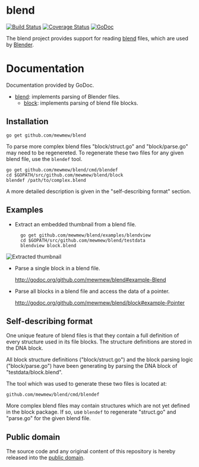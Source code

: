 # blend

[![Build Status](https://travis-ci.org/mewmew/blend.svg?branch=master)](https://travis-ci.org/mewmew/blend)
[![Coverage Status](https://img.shields.io/coveralls/mewmew/blend.svg)](https://coveralls.io/r/mewmew/blend?branch=master)
[![GoDoc](https://godoc.org/github.com/mewmew/blend?status.svg)](https://godoc.org/github.com/mewmew/blend)

The blend project provides support for reading [blend][1] files, which are used by [Blender](http://www.blender.org/).

[1]: http://www.blender.org/development/architecture/blender-file-format/

# Documentation

Documentation provided by GoDoc.

- [blend]: implements parsing of Blender files.
    - [block][blend/block]: implements parsing of blend file blocks.

[blend]: http://godoc.org/github.com/mewmew/blend
[blend/block]: http://godoc.org/github.com/mewmew/blend/block

## Installation

    go get github.com/mewmew/blend

To parse more complex blend files "block/struct.go" and "block/parse.go" may need to be regenereted. To regenerate these two files for any given blend file, use the `blendef` tool.

    go get github.com/mewmew/blend/cmd/blendef
    cd $GOPATH/src/github.com/mewmew/blend/block
    blendef /path/to/complex.blend

A more detailed description is given in the "self-describing format" section.

## Examples

* Extract an embedded thumbnail from a blend file.

        go get github.com/mewmew/blend/examples/blendview
        cd $GOPATH/src/github.com/mewmew/blend/testdata
        blendview block.blend

![Extracted thumbnail](https://raw.githubusercontent.com/mewmew/blend/master/examples/blendview/block.png)

* Parse a single block in a blend file.

    http://godoc.org/github.com/mewmew/blend#example-Blend

* Parse all blocks in a blend file and access the data of a pointer.

    http://godoc.org/github.com/mewmew/blend/block#example-Pointer

## Self-describing format

One unique feature of blend files is that they contain a full definition of every structure used in its file blocks. The structure definitions are stored in the DNA block.

All block structure definitions ("block/struct.go") and the block parsing logic ("block/parse.go") have been generating by parsing the DNA block of "testdata/block.blend".

The tool which was used to generate these two files is located at:

    github.com/mewmew/blend/cmd/blendef

More complex blend files may contain structures which are not yet defined in the block package. If so, use `blendef` to regenerate "struct.go" and "parse.go" for the given blend file.

## Public domain

The source code and any original content of this repository is hereby released into the [public domain].

[public domain]: https://creativecommons.org/publicdomain/zero/1.0/
